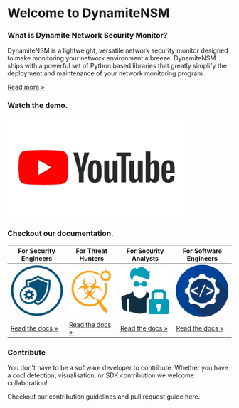 # Welcome to DynamiteNSM

### What is Dynamite Network Security Monitor?

DynamiteNSM is a lightweight, versatile network security monitor designed to make monitoring your network environment a breeze.
DynamiteNSM ships with a powerful set of Python based libraries that greatly simplify the deployment and maintenance of 
your network monitoring program.

[Read more »](introduction.md)

### Watch the demo.

![img.png](data/img/youtube_placeholder.png)


### Checkout our documentation.

| For Security Engineers   | For Threat Hunters     | For Security Analysts | For Software Engineers
|---|---|---|---|
| ![img.png](data/img/security_engineers_icon.png) | ![img.png](data/img/threat_hunting_icon.png) | ![img.png](data/img/security_analysts_icon.png) | ![img.png](data/img/developers_icon.png) |
|[Read the docs »](security_engineers/)| [Read the docs »](threat_hunters/) | [Read the docs »](security_analysts/) | [Read the docs »](developers/)


### Contribute

You don't have to be a software developer to contribute. 
Whether you have a cool detection, visualisation, or SDK contribution we welcome collaboration!

Checkout our contribution guidelines and pull request guide here.